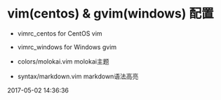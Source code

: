 # vim(centos) & gvim(windows) 配置

- vimrc_centos for CentOS vim

- vimrc_windows for Windows gvim

- colors/molokai.vim    molokai主题

- syntax/markdown.vim   markdown语法高亮

2017-05-02 14:36:36
